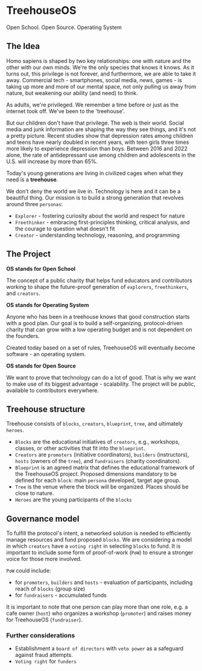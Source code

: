 # TreehouseOS
Open School. Open Source. Operating System

## The Idea
Homo sapiens is shaped by two key relationships: one with nature and the other with our own minds. We're the only species that knows it knows. As it turns out, this privilege is not forever, and furthermore, we are able to take it away. Commercial tech - smartphones, social media, news, games - is taking up more and more of our mental space, not only pulling us away from nature, but weakening our ability (and need) to think.

As adults, we're privileged. We remember a time before or just as the internet took off. We've been to the 'treehouse'.

But our children don't have that privilege. The web is their world. Social media and junk information are shaping the way they see things, and it's not a pretty picture. Recent studies show that depression rates among children and teens have nearly doubled in recent years, with teen girls three times more likely to experience depression than boys. Between 2016 and 2022 alone, the rate of antidepressant use among children and adolescents in the U.S. will increase by more than 65%.

Today's young generations are living in civilized cages when what they need is a **treehouse**.

We don't deny the world we live in. Technology is here and it can be a beautiful thing. Our mission is to build a strong generation that revolves around three `personas`:

+ `Explorer` - fostering curiosity about the world and respect for nature
+ `Freethinker` - embracing first-principles thinking, critical analysis, and the courage to question what doesn't fit
+ `Creator` - understanding technology, reasoning, and programming

## The Project
**OS stands for Open School**

The concept of a public charity that helps fund educators and contributors working to shape the future-proof generation of `explorers`, `freethinkers`, and `creators`.

**OS stands for Operating System**

Anyone who has been in a treehouse knows that good construction starts with a good plan. Our goal is to build a self-organizing, protocol-driven charity that can grow with a low operating budget and is not dependent on the founders.

Created today based on a set of rules, TreehouseOS will eventually become software - an operating system.

**OS stands for Open Source**

We want to prove that technology can do a lot of good. That is why we want to make use of its biggest advantage - scalability. The project will be public, available to contributors everywhere.

## Treehouse structure

Treehouse consists of `blocks`, `creators`, `blueprint`, `tree`, and ultimately `heroes`.

+ `Blocks` are the educational initiatives of `creators`, e.g., workshops, classes, or other activities that fit into the `blueprint`.
+ `Creators` are `promoters` (initiative coordinators), `builders` (instructors), `hosts` (owners of the `tree`), and `fundraisers` (charity coordinators).
+ `Blueprint` is an agreed matrix that defines the educational framework of the TreehouseOS project. Proposed dimensions mandatory to be defined for each `block`: main `persona` developed, target age group.
+ `Tree` is the venue where the block will be organized. Places should be close to nature.
+ `Heroes` are the young participants of the `blocks`

## Governance model

To fulfill the protocol's intent, a networked solution is needed to efficiently manage resources and fund proposed `blocks`. We are considering a model in which `creators` have a `voting right` in selecting `blocks` to fund. It is important to include some form of proof-of-work (`PoW`) to ensure a stronger voice for those more involved.

`PoW` could include:
+ for `promoters`, `builders` and `hosts` - evaluation of participants, including reach of `blocks` (group size)
+ for `fundraisers` - accumulated funds

It is important to note that one person can play more than one role, e.g. a cafe owner (`host`) who organizes a workshop (`promoter`) and raises money for TreehouseOS (`fundraiser`).

### Further considerations

+ Establishment a `board of directors` with `veto power` as a safeguard against fraud attempts.
+ `Voting right` for `funders`
